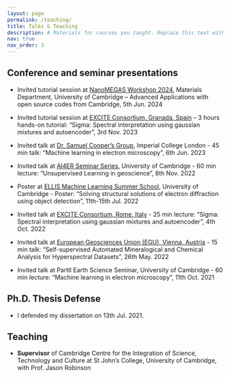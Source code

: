 ```yaml
---
layout: page
permalink: /teaching/
title: Talks & Teaching
description: # Materials for courses you taught. Replace this text with your description.
nav: true
nav_order: 3
---
```


## Conference and seminar presentations

- Invited tutorial session at <a href="https://qd-uki.co.uk/nanomegas-workshop-2024/">NanoMEGAS Workshop 2024</a>, Materials Department, University of Cambridge – Advanced Applications with open source codes from Cambridge, 5th Jun. 2024

- Invited tutorial session at <a href="https://excite-network.eu/community/scientific-partners/">EXCITE Consortium, Granada, Spain</a> – 3 hours hands-on tutorial: “Sigma: Spectral interpretation using gaussian mixtures and autoencoder”, 3rd Nov. 2023

- Invited talk at <a href="https://profiles.imperial.ac.uk/samuel.cooper">Dr. Samuel Cooper’s Group</a>, Imperial College London - 45 min talk: “Machine learning in electron microscopy”, 6th Jun. 2023

- Invited talk at <a href="https://ai4er-cdt.esc.cam.ac.uk/">AI4ER Seminar Series</a>, University of Cambridge - 60 min lecture: “Unsupervised Learning in geoscience”, 8th Nov. 2022

- Poster at <a href="https://www.ellis.eng.cam.ac.uk/summer-school/">ELLIS Machine Learning Summer School</a>, University of Cambridge - Poster: “Solving structural solutions of electron diffraction using object detection”, 11th-15th Jul. 2022

- Invited talk at <a href="https://excite-network.eu/community/scientific-partners/">EXCITE Consortium, Rome, Italy</a> - 25 min lecture: “Sigma: Spectral interpretation using gaussian mixtures and autoencoder”, 4th Oct. 2022

- Invited talk at <a href="https://www.egu.eu/">European Geosciences Union (EGU), Vienna, Austria</a> - 15 min talk: “Self-supervised Automated Mineralogical and Chemical Analysis for Hyperspectral Datasets”, 26th May. 2022

- Invited talk at PartII Earth Science Seminar, University of Cambridge - 60 min lecture: “Machine learning in electron microscopy”, 11th Oct. 2021

## Ph.D. Thesis Defense

- I defended my dissertation on 13th Jul. 2021.

## Teaching

- **Supervisor** of Cambridge Centre for the Integration of Science, Technology and Culture at St John’s College, University of Cambridge, with Prof. Jason Robinson
